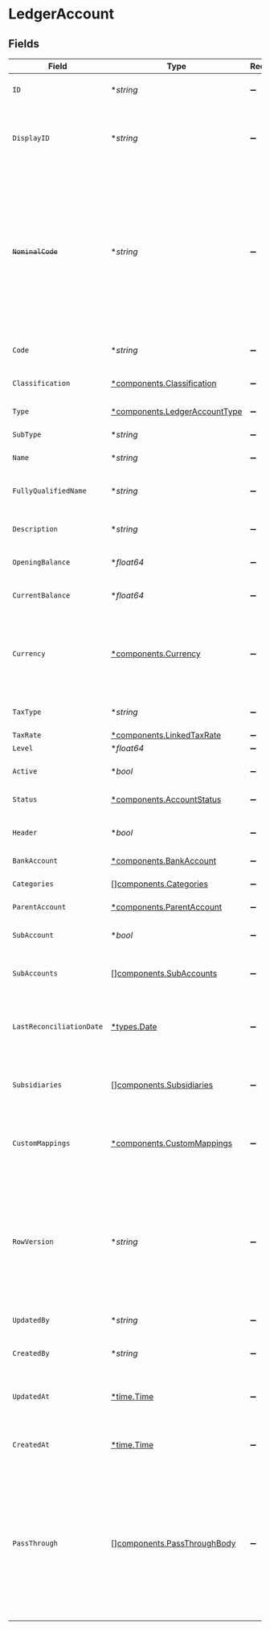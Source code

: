 # LedgerAccount


## Fields

| Field                                                                                                                                                            | Type                                                                                                                                                             | Required                                                                                                                                                         | Description                                                                                                                                                      | Example                                                                                                                                                          |
| ---------------------------------------------------------------------------------------------------------------------------------------------------------------- | ---------------------------------------------------------------------------------------------------------------------------------------------------------------- | ---------------------------------------------------------------------------------------------------------------------------------------------------------------- | ---------------------------------------------------------------------------------------------------------------------------------------------------------------- | ---------------------------------------------------------------------------------------------------------------------------------------------------------------- |
| `ID`                                                                                                                                                             | **string*                                                                                                                                                        | :heavy_minus_sign:                                                                                                                                               | A unique identifier for an object.                                                                                                                               | 12345                                                                                                                                                            |
| `DisplayID`                                                                                                                                                      | **string*                                                                                                                                                        | :heavy_minus_sign:                                                                                                                                               | The human readable display ID used when displaying the account                                                                                                   | 1-12345                                                                                                                                                          |
| ~~`NominalCode`~~                                                                                                                                                | **string*                                                                                                                                                        | :heavy_minus_sign:                                                                                                                                               | : warning: ** DEPRECATED **: This will be removed in a future release, please migrate away from it as soon as possible.<br/><br/>The nominal code of the ledger account. | N091                                                                                                                                                             |
| `Code`                                                                                                                                                           | **string*                                                                                                                                                        | :heavy_minus_sign:                                                                                                                                               | The code assigned to the account.                                                                                                                                | 453                                                                                                                                                              |
| `Classification`                                                                                                                                                 | [*components.Classification](../../models/components/classification.md)                                                                                          | :heavy_minus_sign:                                                                                                                                               | The classification of account.                                                                                                                                   | asset                                                                                                                                                            |
| `Type`                                                                                                                                                           | [*components.LedgerAccountType](../../models/components/ledgeraccounttype.md)                                                                                    | :heavy_minus_sign:                                                                                                                                               | The type of account.                                                                                                                                             | bank                                                                                                                                                             |
| `SubType`                                                                                                                                                        | **string*                                                                                                                                                        | :heavy_minus_sign:                                                                                                                                               | The sub type of account.                                                                                                                                         | CHECKING_ACCOUNT                                                                                                                                                 |
| `Name`                                                                                                                                                           | **string*                                                                                                                                                        | :heavy_minus_sign:                                                                                                                                               | The name of the account.                                                                                                                                         | Bank account                                                                                                                                                     |
| `FullyQualifiedName`                                                                                                                                             | **string*                                                                                                                                                        | :heavy_minus_sign:                                                                                                                                               | The fully qualified name of the account.                                                                                                                         | Asset.Bank.Checking_Account                                                                                                                                      |
| `Description`                                                                                                                                                    | **string*                                                                                                                                                        | :heavy_minus_sign:                                                                                                                                               | The description of the account.                                                                                                                                  | Main checking account                                                                                                                                            |
| `OpeningBalance`                                                                                                                                                 | **float64*                                                                                                                                                       | :heavy_minus_sign:                                                                                                                                               | The opening balance of the account.                                                                                                                              | 75000                                                                                                                                                            |
| `CurrentBalance`                                                                                                                                                 | **float64*                                                                                                                                                       | :heavy_minus_sign:                                                                                                                                               | The current balance of the account.                                                                                                                              | 20000                                                                                                                                                            |
| `Currency`                                                                                                                                                       | [*components.Currency](../../models/components/currency.md)                                                                                                      | :heavy_minus_sign:                                                                                                                                               | Indicates the associated currency for an amount of money. Values correspond to [ISO 4217](https://en.wikipedia.org/wiki/ISO_4217).                               | USD                                                                                                                                                              |
| `TaxType`                                                                                                                                                        | **string*                                                                                                                                                        | :heavy_minus_sign:                                                                                                                                               | The tax type of the account.                                                                                                                                     | NONE                                                                                                                                                             |
| `TaxRate`                                                                                                                                                        | [*components.LinkedTaxRate](../../models/components/linkedtaxrate.md)                                                                                            | :heavy_minus_sign:                                                                                                                                               | N/A                                                                                                                                                              |                                                                                                                                                                  |
| `Level`                                                                                                                                                          | **float64*                                                                                                                                                       | :heavy_minus_sign:                                                                                                                                               | N/A                                                                                                                                                              | 1                                                                                                                                                                |
| `Active`                                                                                                                                                         | **bool*                                                                                                                                                          | :heavy_minus_sign:                                                                                                                                               | Whether the account is active or not.                                                                                                                            | true                                                                                                                                                             |
| `Status`                                                                                                                                                         | [*components.AccountStatus](../../models/components/accountstatus.md)                                                                                            | :heavy_minus_sign:                                                                                                                                               | The status of the account.                                                                                                                                       | active                                                                                                                                                           |
| `Header`                                                                                                                                                         | **bool*                                                                                                                                                          | :heavy_minus_sign:                                                                                                                                               | Whether the account is a header or not.                                                                                                                          | true                                                                                                                                                             |
| `BankAccount`                                                                                                                                                    | [*components.BankAccount](../../models/components/bankaccount.md)                                                                                                | :heavy_minus_sign:                                                                                                                                               | N/A                                                                                                                                                              |                                                                                                                                                                  |
| `Categories`                                                                                                                                                     | [][components.Categories](../../models/components/categories.md)                                                                                                 | :heavy_minus_sign:                                                                                                                                               | The categories of the account.                                                                                                                                   |                                                                                                                                                                  |
| `ParentAccount`                                                                                                                                                  | [*components.ParentAccount](../../models/components/parentaccount.md)                                                                                            | :heavy_minus_sign:                                                                                                                                               | N/A                                                                                                                                                              |                                                                                                                                                                  |
| `SubAccount`                                                                                                                                                     | **bool*                                                                                                                                                          | :heavy_minus_sign:                                                                                                                                               | Whether the account is a sub account or not.                                                                                                                     | false                                                                                                                                                            |
| `SubAccounts`                                                                                                                                                    | [][components.SubAccounts](../../models/components/subaccounts.md)                                                                                               | :heavy_minus_sign:                                                                                                                                               | The sub accounts of the account.                                                                                                                                 |                                                                                                                                                                  |
| `LastReconciliationDate`                                                                                                                                         | [*types.Date](../../types/date.md)                                                                                                                               | :heavy_minus_sign:                                                                                                                                               | Reconciliation Date means the last calendar day of each Reconciliation Period.                                                                                   | 2020-09-30                                                                                                                                                       |
| `Subsidiaries`                                                                                                                                                   | [][components.Subsidiaries](../../models/components/subsidiaries.md)                                                                                             | :heavy_minus_sign:                                                                                                                                               | The subsidiaries the account belongs to.                                                                                                                         |                                                                                                                                                                  |
| `CustomMappings`                                                                                                                                                 | [*components.CustomMappings](../../models/components/custommappings.md)                                                                                          | :heavy_minus_sign:                                                                                                                                               | When custom mappings are configured on the resource, the result is included here.                                                                                |                                                                                                                                                                  |
| `RowVersion`                                                                                                                                                     | **string*                                                                                                                                                        | :heavy_minus_sign:                                                                                                                                               | A binary value used to detect updates to a object and prevent data conflicts. It is incremented each time an update is made to the object.                       | 1-12345                                                                                                                                                          |
| `UpdatedBy`                                                                                                                                                      | **string*                                                                                                                                                        | :heavy_minus_sign:                                                                                                                                               | The user who last updated the object.                                                                                                                            | 12345                                                                                                                                                            |
| `CreatedBy`                                                                                                                                                      | **string*                                                                                                                                                        | :heavy_minus_sign:                                                                                                                                               | The user who created the object.                                                                                                                                 | 12345                                                                                                                                                            |
| `UpdatedAt`                                                                                                                                                      | [*time.Time](https://pkg.go.dev/time#Time)                                                                                                                       | :heavy_minus_sign:                                                                                                                                               | The date and time when the object was last updated.                                                                                                              | 2020-09-30T07:43:32.000Z                                                                                                                                         |
| `CreatedAt`                                                                                                                                                      | [*time.Time](https://pkg.go.dev/time#Time)                                                                                                                       | :heavy_minus_sign:                                                                                                                                               | The date and time when the object was created.                                                                                                                   | 2020-09-30T07:43:32.000Z                                                                                                                                         |
| `PassThrough`                                                                                                                                                    | [][components.PassThroughBody](../../models/components/passthroughbody.md)                                                                                       | :heavy_minus_sign:                                                                                                                                               | The pass_through property allows passing service-specific, custom data or structured modifications in request body when creating or updating resources.          |                                                                                                                                                                  |